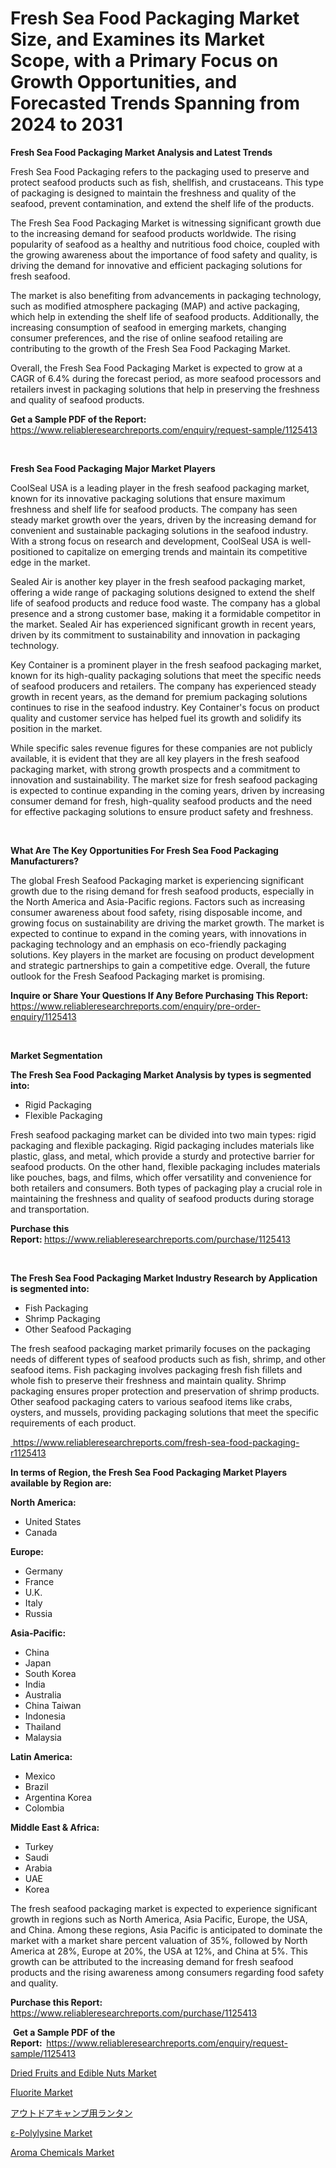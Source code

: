 <p><h1>Fresh Sea Food Packaging Market Size, and Examines its Market Scope, with a Primary Focus on Growth Opportunities, and Forecasted Trends Spanning from 2024 to 2031</h1></p><p><strong>Fresh Sea Food Packaging Market Analysis and Latest Trends</strong></p>
<p><p>Fresh Sea Food Packaging refers to the packaging used to preserve and protect seafood products such as fish, shellfish, and crustaceans. This type of packaging is designed to maintain the freshness and quality of the seafood, prevent contamination, and extend the shelf life of the products.</p><p>The Fresh Sea Food Packaging Market is witnessing significant growth due to the increasing demand for seafood products worldwide. The rising popularity of seafood as a healthy and nutritious food choice, coupled with the growing awareness about the importance of food safety and quality, is driving the demand for innovative and efficient packaging solutions for fresh seafood.</p><p>The market is also benefiting from advancements in packaging technology, such as modified atmosphere packaging (MAP) and active packaging, which help in extending the shelf life of seafood products. Additionally, the increasing consumption of seafood in emerging markets, changing consumer preferences, and the rise of online seafood retailing are contributing to the growth of the Fresh Sea Food Packaging Market.</p><p>Overall, the Fresh Sea Food Packaging Market is expected to grow at a CAGR of 6.4% during the forecast period, as more seafood processors and retailers invest in packaging solutions that help in preserving the freshness and quality of seafood products.</p></p>
<p><strong>Get a Sample PDF of the Report:&nbsp;</strong> <a href="https://www.reliableresearchreports.com/enquiry/request-sample/1125413">https://www.reliableresearchreports.com/enquiry/request-sample/1125413</a></p>
<p>&nbsp;</p>
<p><strong>Fresh Sea Food Packaging Major Market Players</strong></p>
<p><p>CoolSeal USA is a leading player in the fresh seafood packaging market, known for its innovative packaging solutions that ensure maximum freshness and shelf life for seafood products. The company has seen steady market growth over the years, driven by the increasing demand for convenient and sustainable packaging solutions in the seafood industry. With a strong focus on research and development, CoolSeal USA is well-positioned to capitalize on emerging trends and maintain its competitive edge in the market.</p><p>Sealed Air is another key player in the fresh seafood packaging market, offering a wide range of packaging solutions designed to extend the shelf life of seafood products and reduce food waste. The company has a global presence and a strong customer base, making it a formidable competitor in the market. Sealed Air has experienced significant growth in recent years, driven by its commitment to sustainability and innovation in packaging technology.</p><p>Key Container is a prominent player in the fresh seafood packaging market, known for its high-quality packaging solutions that meet the specific needs of seafood producers and retailers. The company has experienced steady growth in recent years, as the demand for premium packaging solutions continues to rise in the seafood industry. Key Container's focus on product quality and customer service has helped fuel its growth and solidify its position in the market.</p><p>While specific sales revenue figures for these companies are not publicly available, it is evident that they are all key players in the fresh seafood packaging market, with strong growth prospects and a commitment to innovation and sustainability. The market size for fresh seafood packaging is expected to continue expanding in the coming years, driven by increasing consumer demand for fresh, high-quality seafood products and the need for effective packaging solutions to ensure product safety and freshness.</p></p>
<p>&nbsp;</p>
<p><strong>What Are The Key Opportunities For Fresh Sea Food Packaging Manufacturers?</strong></p>
<p><p>The global Fresh Seafood Packaging market is experiencing significant growth due to the rising demand for fresh seafood products, especially in the North America and Asia-Pacific regions. Factors such as increasing consumer awareness about food safety, rising disposable income, and growing focus on sustainability are driving the market growth. The market is expected to continue to expand in the coming years, with innovations in packaging technology and an emphasis on eco-friendly packaging solutions. Key players in the market are focusing on product development and strategic partnerships to gain a competitive edge. Overall, the future outlook for the Fresh Seafood Packaging market is promising.</p></p>
<p><strong>Inquire or Share Your Questions If Any Before Purchasing This Report:</strong> <a href="https://www.reliableresearchreports.com/enquiry/pre-order-enquiry/1125413">https://www.reliableresearchreports.com/enquiry/pre-order-enquiry/1125413</a></p>
<p>&nbsp;</p>
<p><strong>Market Segmentation</strong></p>
<p><strong>The Fresh Sea Food Packaging Market Analysis by types is segmented into:</strong></p>
<p><ul><li>Rigid Packaging</li><li>Flexible Packaging</li></ul></p>
<p><p>Fresh seafood packaging market can be divided into two main types: rigid packaging and flexible packaging. Rigid packaging includes materials like plastic, glass, and metal, which provide a sturdy and protective barrier for seafood products. On the other hand, flexible packaging includes materials like pouches, bags, and films, which offer versatility and convenience for both retailers and consumers. Both types of packaging play a crucial role in maintaining the freshness and quality of seafood products during storage and transportation.</p></p>
<p><strong>Purchase this Report:&nbsp;</strong><a href="https://www.reliableresearchreports.com/purchase/1125413">https://www.reliableresearchreports.com/purchase/1125413</a></p>
<p>&nbsp;</p>
<p><strong>The Fresh Sea Food Packaging Market Industry Research by Application is segmented into:</strong></p>
<p><ul><li>Fish Packaging</li><li>Shrimp Packaging</li><li>Other Seafood Packaging</li></ul></p>
<p><p>The fresh seafood packaging market primarily focuses on the packaging needs of different types of seafood products such as fish, shrimp, and other seafood items. Fish packaging involves packaging fresh fish fillets and whole fish to preserve their freshness and maintain quality. Shrimp packaging ensures proper protection and preservation of shrimp products. Other seafood packaging caters to various seafood items like crabs, oysters, and mussels, providing packaging solutions that meet the specific requirements of each product.</p></p>
<p><a href="https://www.reliableresearchreports.com/fresh-sea-food-packaging-r1125413">&nbsp;https://www.reliableresearchreports.com/fresh-sea-food-packaging-r1125413</a></p>
<p><strong>In terms of Region, the Fresh Sea Food Packaging Market Players available by Region are:</strong></p>
<p>
    <p> <strong> North America: </strong>
        <ul>
            <li>United States</li>
            <li>Canada</li>
        </ul>
        </p> 
    <p> <strong> Europe: </strong>
        <ul>
            <li>Germany</li>
            <li>France</li>
            <li>U.K.</li>
            <li>Italy</li>
            <li>Russia</li>
        </ul>
        </p> 
    <p> <strong> Asia-Pacific: </strong>
        <ul>
            <li>China</li>
            <li>Japan</li>
            <li>South Korea</li>
            <li>India</li>
            <li>Australia</li>
            <li>China Taiwan</li>
            <li>Indonesia</li>
            <li>Thailand</li>
            <li>Malaysia</li>
        </ul>
        </p> 
    <p> <strong> Latin America: </strong>
        <ul>
            <li>Mexico</li>
            <li>Brazil</li>
            <li>Argentina Korea</li>
            <li>Colombia</li>
        </ul>
        </p> 
    <p> <strong> Middle East & Africa: </strong>
        <ul>
            <li>Turkey</li>
            <li>Saudi</li>
            <li>Arabia</li>
            <li>UAE</li>
            <li>Korea</li>
        </ul>
    </p>
    </p>
<p><p>The fresh seafood packaging market is expected to experience significant growth in regions such as North America, Asia Pacific, Europe, the USA, and China. Among these regions, Asia Pacific is anticipated to dominate the market with a market share percent valuation of 35%, followed by North America at 28%, Europe at 20%, the USA at 12%, and China at 5%. This growth can be attributed to the increasing demand for fresh seafood products and the rising awareness among consumers regarding food safety and quality.</p></p>
<p><strong>Purchase this Report: </strong><a href="https://www.reliableresearchreports.com/purchase/1125413">https://www.reliableresearchreports.com/purchase/1125413</a></p>
<p>&nbsp;<strong>Get a Sample PDF of the Report:&nbsp;&nbsp;</strong><a href="https://www.reliableresearchreports.com/enquiry/request-sample/1125413">https://www.reliableresearchreports.com/enquiry/request-sample/1125413</a></p>
<p><strong></strong></p>
<p><p><a href="https://github.com/ruddyyedelwadw/Market-Research-Report-List-2/blob/main/dried-fruits-and-edible-nuts-market.md">Dried Fruits and Edible Nuts Market</a></p><p><a href="https://issuu.com/reportprime-2/docs/fluorite-market-size-2030.pptx">Fluorite Market</a></p><p><a href="https://github.com/moulafa/Market-Research-Report-List-1/blob/main/175410219440.md">アウトドアキャンプ用ランタン</a></p><p><a href="https://github.com/jaidynmorantestelletmjzya/Market-Research-Report-List-2/blob/main/e-polylysine-market.md">ε-Polylysine Market</a></p><p><a href="https://issuu.com/reportprime-2/docs/aroma-chemicals-market-size-2030.pptx">Aroma Chemicals Market</a></p></p>